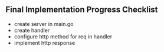 ## Final Implementation Progress Checklist

* create server in main.go
* create handler
* configure http method for req in handler
* implement http response
